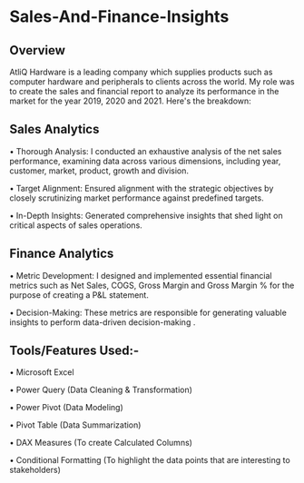 # Sales-And-Finance-Insights

Overview
--------------------------------


AtliQ Hardware is a leading company which supplies products such as computer hardware and peripherals to clients across the world. My role was to create the sales and financial report to analyze its performance in the market for the year 2019, 2020 and 2021. Here's the breakdown:


Sales Analytics
--------------------------------


• Thorough Analysis: I conducted an exhaustive analysis of the net sales performance, examining data across various dimensions, including year, customer, market, product, growth and division.

• Target Alignment: Ensured alignment with the strategic objectives by closely scrutinizing market performance against predefined targets.

• In-Depth Insights: Generated comprehensive insights that shed light on critical aspects of sales operations.



Finance Analytics
-------------------------------------


• Metric Development: I designed and implemented essential financial metrics such as Net Sales, COGS, Gross Margin and Gross Margin % for the purpose of creating a P&L statement.

• Decision-Making: These metrics are responsible for generating valuable insights to perform data-driven decision-making .



Tools/Features Used:-
----------------------------------------


• Microsoft Excel

• Power Query (Data Cleaning & Transformation)

• Power Pivot (Data Modeling)

• Pivot Table (Data Summarization)

• DAX Measures (To create Calculated Columns)

• Conditional Formatting (To highlight the data points that are interesting to stakeholders)






